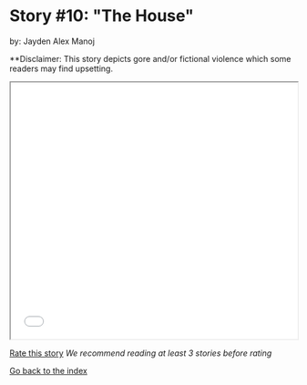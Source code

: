 # Story #10: "The House"
by: Jayden Alex Manoj

**Disclaimer: This story depicts gore and/or fictional violence which some readers may find upsetting.


<iframe src="../stories/10_The House.....html" height="450px" width="100%"> </iframe>

[Rate this story](https://forms.gle/zbTTGuidhwvabMLT9) *We recommend reading at least 3 stories before rating*

[Go back to the index](../index.md)

